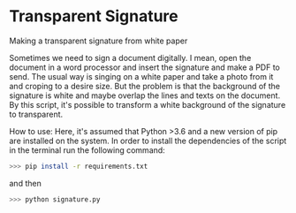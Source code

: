 # Transparent Signature
Making a transparent signature from white paper 

Sometimes we need to sign a document digitally. I mean, open the document in a word processor and insert the signature and make a PDF to send. The usual way is singing on a white paper and take a photo from it and croping to a desire size. But the problem is that the background of the signature is white and maybe overlap the lines and texts on the document. By this script, it's possible to transform a white background of the signature to transparent. 

How to use:
Here, it's assumed that Python >3.6 and a new version of pip are installed on the system. In order to install the dependencies of the script in the terminal run the following command:
```bash
>>> pip install -r requirements.txt 
```
and then
```bash
>>> python signature.py
```
